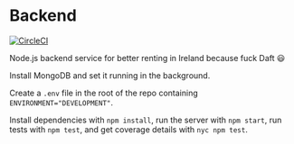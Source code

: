 # Backend

[![CircleCI](https://circleci.com/gh/oflynned/RentApp-Server/tree/master.svg?style=shield)](https://circleci.com/gh/oflynned/RentApp-Server/tree/master)

Node.js backend service for better renting in Ireland because fuck Daft :smiley:

Install MongoDB and set it running in the background.

Create a `.env` file in the root of the repo containing `ENVIRONMENT="DEVELOPMENT"`.

Install dependencies with `npm install`, run the server with `npm start`, run tests with `npm test`, and get coverage details with `nyc npm test`.
